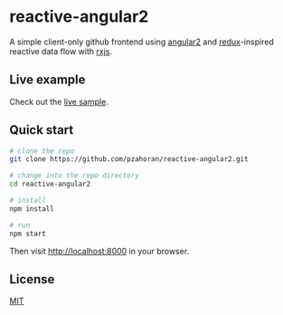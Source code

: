 # reactive-angular2
A simple client-only github frontend using [angular2](https://angular.io/) and [redux](https://github.com/reactjs/redux)-inspired reactive data flow with [rxjs](https://github.com/Reactive-Extensions/RxJS).

## Live example

Check out the [live sample](https://pzahoran.github.io/reactive-angular2-live/).

## Quick start

```bash
# clone the repo
git clone https://github.com/pzahoran/reactive-angular2.git

# change into the repo directory
cd reactive-angular2

# install
npm install

# run
npm start
```

Then visit [http://localhost:8000](http://localhost:8000) in your browser.

## License
 [MIT](/LICENSE.md)


